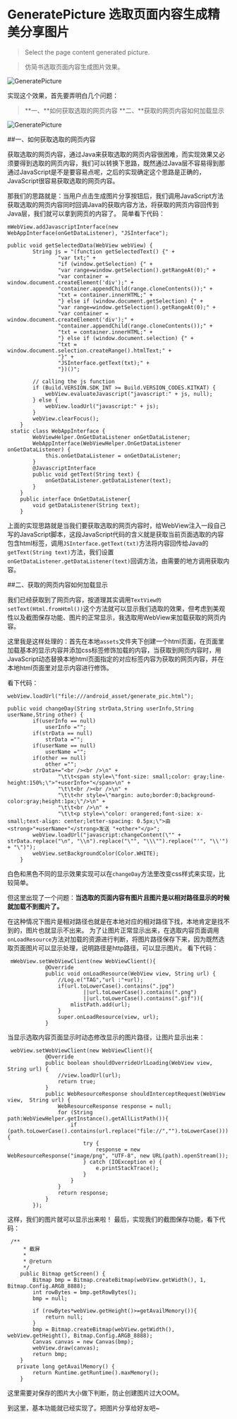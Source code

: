 # GeneratePicture 选取页面内容生成精美分享图片
>Select the page content generated picture.

>仿简书选取页面内容生成图片效果。


![GeneratePicture](gif/home.png)

实现这个效果，首先要弄明白几个问题：
>**一、**如何获取选取的网页内容
>**二、**获取的网页内容如何加载显示

![GeneratePicture](gif/home.gif)


##一、如何获取选取的网页内容

获取选取的网页内容，通过Java来获取选取的网页内容很困难，而实现效果又必须要得到选取的网页内容，我们可以转换下思路，既然通过Java层不容易得到那通过JavaScript是不是要容易点呢，之后的实现确定这个思路是正确的，JavaScript很容易获取选取的网页内容。

那我们的思路就是：当用户点击生成图片分享按钮后，我们调用JavaScript方法获取选取的网页内容同时回调Java的获取内容方法，将获取的网页内容回传到Java层，我们就可以拿到网页的内容了。
简单看下代码：
```
mWebView.addJavascriptInterface(new WebAppInterface(onGetDataListener), "JSInterface");

public void getSelectedData(WebView webView) {
        String js = "(function getSelectedText() {" +
                "var txt;" +
                "if (window.getSelection) {" +
                "var range=window.getSelection().getRangeAt(0);" +
                "var container = window.document.createElement('div');" +
                "container.appendChild(range.cloneContents());" +
                "txt = container.innerHTML;" +
                "} else if (window.document.getSelection) {" +
                "var range=window.getSelection().getRangeAt(0);" +
                "var container = window.document.createElement('div');" +
                "container.appendChild(range.cloneContents());" +
                "txt = container.innerHTML;" +
                "} else if (window.document.selection) {" +
                "txt = window.document.selection.createRange().htmlText;" +
                "}" +
                "JSInterface.getText(txt);" +
                "})()";

        // calling the js function
        if (Build.VERSION.SDK_INT >= Build.VERSION_CODES.KITKAT) {
            webView.evaluateJavascript("javascript:" + js, null);
        } else {
            webView.loadUrl("javascript:" + js);
        }
        webView.clearFocus();
    }
 static class WebAppInterface {
        WebViewHelper.OnGetDataListener onGetDataListener;
        WebAppInterface(WebViewHelper.OnGetDataListener onGetDataListener) {
            this.onGetDataListener = onGetDataListener;
        }
        @JavascriptInterface
        public void getText(String text) {
            onGetDataListener.getDataListener(text);
        }
    }
    public interface OnGetDataListener{
        void getDataListener(String text);
    }
```
上面的实现思路就是当我们要获取选取的网页内容时，给WebView注入一段自己写的JavaScript脚本，这段JavaScript代码的含义就是获取当前页面选取的内容包含html标签，调用`JSInterface.getText(txt)`方法将内容回传给Java的`getText(String text)`方法，我们设置`onGetDataListener.getDataListener(text)`回调方法，由需要的地方调用获取内容。

##二、获取的网页内容如何加载显示

我们已经获取到了网页内容，按道理其实调用`TextView的setText(Html.fromHtml())`这个方法就可以显示我们选取的效果，但考虑到美观性以及截图保存功能、图片的正常显示，我选取用WebView来加载获取的网页内容。

 这里我是这样处理的：首先在本地`assets`文件夹下创建一个html页面，在页面里加载基本的显示内容并添加css标签修饰加载的内容，当获取到网页内容时，用JavaScript动态替换本地html页面指定的对应标签内容为获取的网页内容，并在本地html页面里对显示内容进行修饰。

看下代码：
```
webView.loadUrl("file:///android_asset/generate_pic.html");

public void changeDay(String strData,String userInfo,String userName,String other) {
        if(userInfo == null)
            userInfo ="";
        if(strData == null)
            strData ="";
        if(userName == null)
            userName ="";
        if(other == null)
            other ="";
        strData+="<br /><br />\n" +
                "\t\t<span style=\"font-size: small;color: gray;line-height:150%;\">"+userInfo+"</span>\n" +
                "\t\t<br /><br />\n" +
                "\t\t<hr style=\"margin: auto;border:0;background-color:gray;height:1px;\"/>\n" +
                "\t\t<br />\n" +
                "\t\t<p style=\"color: orangered;font-size: x-small;text-align: center;letter-spacing: 0.5px;\">由<strong>"+userName+"</strong>发送 "+other+"</p>";
        webView.loadUrl("javascript:changeContent(\"" + strData.replace("\n", "\\n").replace("\"", "\\\"").replace("'", "\\'") + "\")");
        webView.setBackgroundColor(Color.WHITE);
    }
```
白色和黑色不同的显示效果实现可以在`changeDay`方法里改变css样式来实现，比较简单。

但这里出现了一个问题：**当选取的页面内容有图片且图片是以相对路径显示的时候就加载不到图片了。**

在这种情况下图片是相对路径也就是在本地对应的相对路径下找，本地肯定是找不到的，图片也就显示不出来。
为了让图片正常显示出来，在选取内容页面调用`onLoadResource`方法对加载的资源进行判断，将图片路径保存下来，因为既然选取页面图片可以显示处理，说明路径是http路径，可以显示图片。
看下代码：
```
 mWebView.setWebViewClient(new WebViewClient(){
            @Override
            public void onLoadResource(WebView view, String url) {
                //Log.e("TAG","url :"+url);
                if(url.toLowerCase().contains(".jpg")
                        ||url.toLowerCase().contains(".png")
                        ||url.toLowerCase().contains(".gif")){
                    mlistPath.add(url);
                }
                super.onLoadResource(view, url);
            }
```
当显示选取内容页面显示时动态修改显示的图片路径，让图片显示出来：

```
 webView.setWebViewClient(new WebViewClient(){
            @Override
            public boolean shouldOverrideUrlLoading(WebView view, String url) {
                //view.loadUrl(url);
                return true;
            }
            public WebResourceResponse shouldInterceptRequest(WebView view,  String url) {
                WebResourceResponse response = null;
                for (String path:WebViewHelper.getInstance().getAllListPath()){
                    if (path.toLowerCase().contains(url.replace("file://","").toLowerCase())){
                        try {
                            response = new WebResourceResponse("image/png", "UTF-8", new URL(path).openStream());
                        } catch (IOException e) {
                            e.printStackTrace();
                        }
                    }
                }
                return response;
            }
        });
```

这样，我们的图片就可以显示出来啦！
最后，实现我们的截图保存功能，看下代码：
```
 /**
     * 截屏
     *
     * @return
     */
    public Bitmap getScreen() {
        Bitmap bmp = Bitmap.createBitmap(webView.getWidth(), 1, Bitmap.Config.ARGB_8888);
        int rowBytes = bmp.getRowBytes();
        bmp = null;

        if (rowBytes*webView.getHeight()>=getAvailMemory()){
            return null;
        }
        bmp = Bitmap.createBitmap(webView.getWidth(), webView.getHeight(), Bitmap.Config.ARGB_8888);
        Canvas canvas = new Canvas(bmp);
        webView.draw(canvas);
        return bmp;
    }
   private long getAvailMemory() {
        return Runtime.getRuntime().maxMemory();
    }
```

这里需要对保存的图片大小做下判断，防止创建图片过大OOM。

到这里，基本功能就已经实现了。把图片分享给好友吧~
